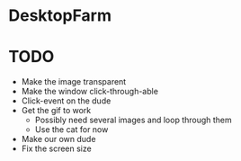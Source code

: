 # DesktopFarm

# TODO

* Make the image transparent
* Make the window click-through-able
* Click-event on the dude
* Get the gif to work
  * Possibly need several images and loop through them
  * Use the cat for now
* Make our own dude
* Fix the screen size
